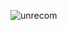 ![unrecom](https://github.com/yuankong666/Ultimate-RAT-Collection/assets/128066597/9da07b8c-053f-4918-8eec-4a43297b030c)
